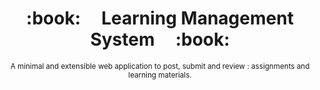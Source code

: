 <h1 align="center">:book: &nbsp;&nbsp;&nbsp; Learning Management System &nbsp;&nbsp;&nbsp; :book: </h1>



<div align="center">
  <sub>A minimal and extensible web application to post, submit and review : assignments and learning materials. 
</div>
